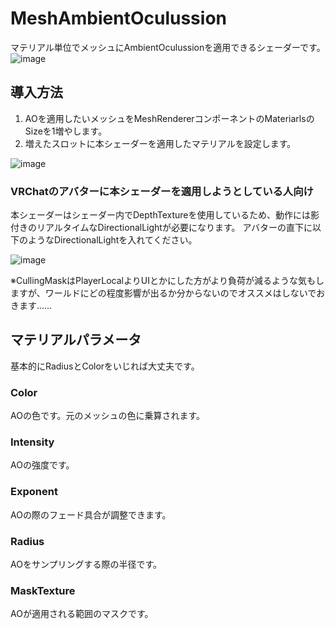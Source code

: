 # MeshAmbientOculussion
マテリアル単位でメッシュにAmbientOculussionを適用できるシェーダーです。
![image](https://github.com/sigmal00/MeshAmbientOculussion/assets/101445526/c87b4ec9-9927-4860-96ea-54c6f62ba74f)

## 導入方法
1. AOを適用したいメッシュをMeshRendererコンポーネントのMateriarlsのSizeを1増やします。
2. 増えたスロットに本シェーダーを適用したマテリアルを設定します。

![image](https://github.com/sigmal00/MeshAmbientOculussion/assets/101445526/aa74531a-59f6-489b-8f89-50a7e3f7a0c6)

### VRChatのアバターに本シェーダーを適用しようとしている人向け
本シェーダーはシェーダー内でDepthTextureを使用しているため、動作には影付きのリアルタイムなDirectionalLightが必要になります。
アバターの直下に以下のようなDirectionalLightを入れてください。

![image](https://github.com/sigmal00/MeshAmbientOculussion/assets/101445526/1d699375-e4be-43ff-b1bd-9aa4da2dca0b)

※CullingMaskはPlayerLocalよりUIとかにした方がより負荷が減るような気もしますが、ワールドにどの程度影響が出るか分からないのでオススメはしないでおきます……

## マテリアルパラメータ
基本的にRadiusとColorをいじれば大丈夫です。

### Color
AOの色です。元のメッシュの色に乗算されます。

### Intensity
AOの強度です。

### Exponent
AOの際のフェード具合が調整できます。

### Radius
AOをサンプリングする際の半径です。

### MaskTexture
AOが適用される範囲のマスクです。
